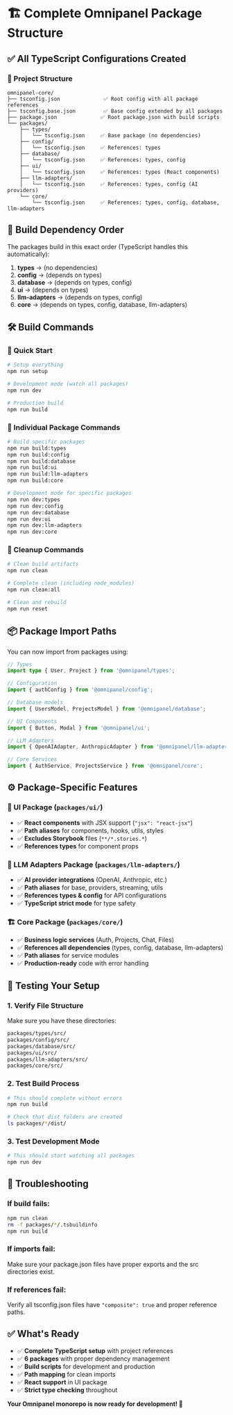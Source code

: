 # 🏗️ **Complete Omnipanel Package Structure**

## ✅ **All TypeScript Configurations Created**

### **📁 Project Structure**
```
omnipanel-core/
├── tsconfig.json              ✅ Root config with all package references
├── tsconfig.base.json         ✅ Base config extended by all packages  
├── package.json              ✅ Root package.json with build scripts
└── packages/
    ├── types/
    │   └── tsconfig.json     ✅ Base package (no dependencies)
    ├── config/
    │   └── tsconfig.json     ✅ References: types
    ├── database/
    │   └── tsconfig.json     ✅ References: types, config
    ├── ui/
    │   └── tsconfig.json     ✅ References: types (React components)
    ├── llm-adapters/
    │   └── tsconfig.json     ✅ References: types, config (AI providers)
    └── core/
        └── tsconfig.json     ✅ References: types, config, database, llm-adapters
```

## 🔄 **Build Dependency Order**

The packages build in this exact order (TypeScript handles this automatically):

1. **types** → (no dependencies)
2. **config** → (depends on types)  
3. **database** → (depends on types, config)
4. **ui** → (depends on types)
5. **llm-adapters** → (depends on types, config)
6. **core** → (depends on types, config, database, llm-adapters)

## 🛠️ **Build Commands**

### **🚀 Quick Start**
```bash
# Setup everything
npm run setup

# Development mode (watch all packages)
npm run dev

# Production build
npm run build
```

### **🔧 Individual Package Commands**
```bash
# Build specific packages
npm run build:types
npm run build:config
npm run build:database
npm run build:ui
npm run build:llm-adapters
npm run build:core

# Development mode for specific packages
npm run dev:types
npm run dev:config
npm run dev:database  
npm run dev:ui
npm run dev:llm-adapters
npm run dev:core
```

### **🧹 Cleanup Commands**
```bash
# Clean build artifacts
npm run clean

# Complete clean (including node_modules)
npm run clean:all

# Clean and rebuild
npm run reset
```

## 📦 **Package Import Paths**

You can now import from packages using:

```typescript
// Types
import type { User, Project } from '@omnipanel/types';

// Configuration  
import { authConfig } from '@omnipanel/config';

// Database models
import { UsersModel, ProjectsModel } from '@omnipanel/database';

// UI Components
import { Button, Modal } from '@omnipanel/ui';

// LLM Adapters
import { OpenAIAdapter, AnthropicAdapter } from '@omnipanel/llm-adapters';

// Core Services
import { AuthService, ProjectsService } from '@omnipanel/core';
```

## ⚙️ **Package-Specific Features**

### **📝 UI Package (`packages/ui/`)**
- ✅ **React components** with JSX support (`"jsx": "react-jsx"`)
- ✅ **Path aliases** for components, hooks, utils, styles
- ✅ **Excludes Storybook** files (`**/*.stories.*`)
- ✅ **References types** for component props

### **🤖 LLM Adapters Package (`packages/llm-adapters/`)**  
- ✅ **AI provider integrations** (OpenAI, Anthropic, etc.)
- ✅ **Path aliases** for base, providers, streaming, utils
- ✅ **References types & config** for API configurations
- ✅ **TypeScript strict mode** for type safety

### **🏗️ Core Package (`packages/core/`)**
- ✅ **Business logic services** (Auth, Projects, Chat, Files)
- ✅ **References all dependencies** (types, config, database, llm-adapters)
- ✅ **Path aliases** for service modules
- ✅ **Production-ready** code with error handling

## 🧪 **Testing Your Setup**

### **1. Verify File Structure**
Make sure you have these directories:
```bash
packages/types/src/
packages/config/src/
packages/database/src/
packages/ui/src/
packages/llm-adapters/src/
packages/core/src/
```

### **2. Test Build Process**
```bash
# This should complete without errors
npm run build

# Check that dist folders are created
ls packages/*/dist/
```

### **3. Test Development Mode**
```bash
# This should start watching all packages
npm run dev
```

## 🚨 **Troubleshooting**

### **If build fails:**
```bash
npm run clean
rm -f packages/*/.tsbuildinfo
npm run build
```

### **If imports fail:**
Make sure your package.json files have proper exports and the src directories exist.

### **If references fail:**
Verify all tsconfig.json files have `"composite": true` and proper reference paths.

## ✅ **What's Ready**

- ✅ **Complete TypeScript setup** with project references
- ✅ **6 packages** with proper dependency management  
- ✅ **Build scripts** for development and production
- ✅ **Path mapping** for clean imports
- ✅ **React support** in UI package
- ✅ **Strict type checking** throughout

**Your Omnipanel monorepo is now ready for development! 🚀**